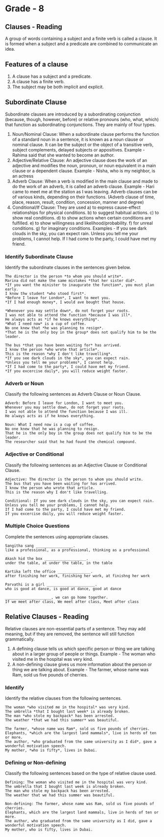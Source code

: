 # Grade - 8
## Clauses - Reading 
A group of words containing a subject and a finite verb is called a clause. It is formed when a subject and a predicate are combined to communicate an idea. 
## Features of a clause
1. A clause has a subject and a predicate.
2. A clause has a finite verb.
3. The subject may be both implicit and explicit.
## Subordinate Clause 
Subordinate clauses are introduced by a subordinating conjunction (because, though, however, before) or relative pronouns (who, what, which) that function as subordinating conjunctions. They are mainly of four types.
1. Noun/Nominal Clause: When a subordinate clause performs the function of a standard noun in a sentence, it is known as a noun clause or nominal clause. It can be the subject or the object of a transitive verb, subject complements, delayed subjects or appositives.
Example - Rahima said that she wanted to become an author.
2. Adjective/Relative Clause: An adjective clause does the work of an adjective and modifies the noun, pronoun, or noun equivalent in a main clause or a dependent clause.
Example - Nisha, who is my neighbor, is an actress
3. Adverb Clause: When a verb is modified in the main clause and made to do the work of an adverb, it is called an adverb clause.
Example - Hari came to meet me at the station as I was leaving.
Adverb clauses can be of various kinds, depending on their functions. (Adverb clause of time, place, reason, result, condition, concession, manner and degree)
4. Conditional/If Clause: They are used
    a) to express cause-effect relationships for physical conditions.
    b) to suggest habitual actions.
    c) to show real conditions.
    d) to show actions when certain conditions are fulfilled.
    e) to show willingness and likelihood/probability.
    f) for unreal conditions.
    g) for imaginary conditions.
Examples - If you see dark clouds in the sky, you can expect rain.
Unless you tell me your problems, I cannot help.
If I had come to the party, I could have met my friend.

### Identify Subordinate Clause
Identify the subordinate clauses in the sentences given below.
```
The director is the person *to whom you should write*.
Marina did not make the same mistakes *that her sister did*.
*If you want the minister to inaugurate the function*, you must plan early.
I know thw student *who stood first*.
*Before I leave for London*, I want to meet you.
*If I had enough money*, I would ave bought that house.

*Whenever you may settle down*, do not forget your roots.
I was not able to attend the function *because I was ill*.
He always acts as *if he knows everything*.
*What I need now* is a cup of coffee.
No one knew that *he was planning to resign*.
*That he is the only boy in the group* does not qualify him to be the leader.

The bus *that you have been waiting for* has arrived.
I know the person *who wrote that article*.
This is the reason *why I don't like travelling*.
*If you see dark clouds in the sky*, you can expect rain.
*Unless you tell me your problems*, I cannot help.
*If I had come to the party*, I could have met my friend.
*If you excercise daily*, you will reduce weight faster.
```
### Adverb or Noun
Classify the following sentences as Adverb Clause or Noun Clause.
```
Adverb: Before I leave for London, I want to meet you.
Whenever you may settle down, do not forget your roots.
I was not able to attend the function because I was ill.
He always acts as if he knows everything.

Noun: What I need now is a cup of coffee.
No one knew that he was planning to resign.
That he is the only boy in the group does not qualify him to be the leader.
The researcher said that he had found the chemical compound.
```
### Adjective or Conditional
Classify the following sentences as an Adjective Clause or Conditional Clause.
```
Adjective: The director is the person to whom you should write.
The bus that you have been waiting for has arrived.
I know the person who wrote that article.
This is the reason why I don't like travelling.

Conditional: If you see dark clouds in the sky, you can expect rain.
Unless you tell me your problems, I cannot help.
If I had come to the party, I could have met my friend.
If you excercise daily, you will reduce weight faster.
```
### Multiple Choice Questions
Complete the sentences using appropriate clauses.
```
Sangitha sang _________________.
like a professional, as a professional, thinking as a professional

Akash hid the box ___________________.
under the table, at under the table, in the table

Kartika left the office _______________.
after finishing her work, finishing her work, at finishng her work

Parvathi is a girl ______________________.
who is good at dance, is good at dance, good at dance

_____________________, we can go home together.
If we meet after class, We meet after class, Meet after class
```
## Relative Clauses - Reading
Relative clauses are non-essential parts of a sentence. They may add meaning, but if they are removed, the sentence will still function grammatically.
1. A defining clause tells us which specific person or thing we are talking about in a larger group of people or things.
Example - The woman who visited me in the hospital was very kind.
2. A non-defining clause gives us more information about the person or thing we are talking about.
Example - The farmer, whose name was Ram, sold us five pounds of cherries.

### Identify
Identify the relative clauses from the following sentences.
```
The woman *who visited me in the hospital* was very kind.
The umbrella *that I bought last week* is already broken.
The man *who stole my backpack* has been arrested.
The weather *that we had this summer* was beautiful.

The farmer, *whose name was Ram*, sold us five pounds of cherries.
Elephants, *which are the largest land mammals*, live in herds of ten or more.
The author, *who graduated from the same university as I did*, gave a wonderful motivation speech.
My mother, *who is fifty*, lives in Dubai.
```
### Defining or Non-defining
Classify the following sentences based on the type of relative clause used.
```
Defining: The woman who visited me in the hospital was very kind.
The umbrella that I bought last week is already broken.
The man who stole my backpack has been arrested.
The weather that we had this summer was beautiful.

Non-defining: The farmer, whose name was Ram, sold us five pounds of cherries.
Elephants, which are the largest land mammals, live in herds of ten or more.
The author, who graduated from the same university as I did, gave a wonderful motivation speech.
My mother, who is fifty, lives in Dubai.
```
